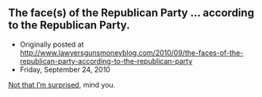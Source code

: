 ## The face(s) of the Republican Party … according to the Republican Party.

 * Originally posted at http://www.lawyersgunsmoneyblog.com/2010/09/the-faces-of-the-republican-party-according-to-the-republican-party
 * Friday, September 24, 2010

[Not that I’m surprised](http://acephalous.typepad.com/acephalous/2009/11/you-only-notice-im-white-because-youre-a-racist.html), mind you.